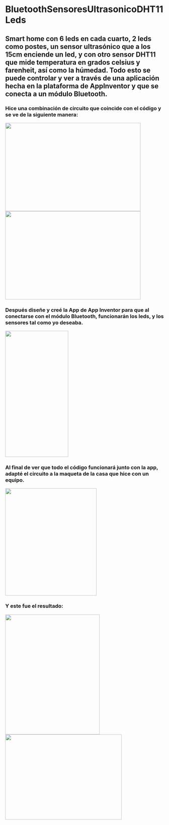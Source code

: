 # BluetoothSensoresUltrasonicoDHT11Leds
## Smart home con 6 leds en cada cuarto, 2 leds como postes, un sensor ultrasónico que a los 15cm enciende un led, y con otro sensor DHT11 que mide temperatura en grados celsius y farenheit, así como la húmedad. Todo esto se puede controlar y ver a través de una aplicación hecha en la plataforma de AppInventor y que se conecta a un módulo Bluetooth.

### Hice una combinación de circuito que coincide con el código y se ve de la siguiente manera:

<img src="https://i.postimg.cc/W43SYdz4/292561104-760520188403227-2251881199156505083-n.jpg" height="280" width="430"/>
<img src="https://i.postimg.cc/26WQghDC/291610036-1017929128824563-6040392028869064194-n.jpg" height="280" width="430"/>

### Después diseñe y creé la App de App Inventor para que al conectarse con el módulo Bluetooth, funcionarán los leds, y los sensores tal como yo deseaba.

<img src="https://i.postimg.cc/RhyNmbQ8/homeapp.jpg" height="400" width="200"/>

### Al final de ver que todo el código funcionará junto con la app, adapté el circuito a la maqueta de la casa que hice con un equipo.

<img src="https://i.postimg.cc/XNwhCyCM/291852607-821708785773590-5826592446638068595-n.jpg" height="340" width="290"/>

### Y este fue el resultado: 

<div>
  <img src="https://i.postimg.cc/BnxXWp8Y/297054026-782176332975165-5193057822652028708-n.jpg" height="380" width="300"/>
  <img src="https://i.postimg.cc/65WH4bKR/293610569-2849254851887964-3011019317583825599-n.jpg" height="270" width="370"/>
</div>
